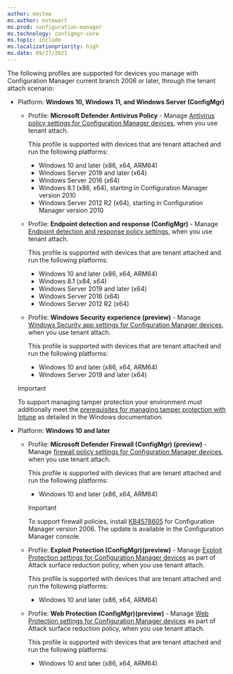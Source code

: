```yaml
---
author: mestew
ms.author: mstewart
ms.prod: configuration-manager
ms.technology: configmgr-core
ms.topic: include
ms.localizationpriority: high
ms.date: 09/27/2021
---
```

<!--Don't apply H2/H3 in this include file since they are context driven by article. This file is currently used by endpoint-security-get-started.md and deploy-antivirus-policy.md. -->
The following profiles are supported for devices you manage with Configuration Manager current branch 2006 or later, through the tenant attach scenario:
<!--The following profiles are supported for devices you manage with Configuration Manager Technical Preview 2007 or later, through the tenant attach scenario:-->

- Platform: **Windows 10, Windows 11, and Windows Server (ConfigMgr)**

  - Profile: **Microsoft Defender Antivirus Policy** - Manage [Antivirus policy settings for Configuration Manager devices](../../../intune/protect/antivirus-microsoft-defender-settings-windows-tenant-attach.md?toc=/mem/configmgr/tenant-attach/toc.json&bc=/mem/configmgr/tenant-attach/breadcrumb/toc.json), when you use tenant attach.

    This profile is supported with devices that are tenant attached and run the following platforms:
    - Windows 10 and later (x86, x64, ARM64)
    - Windows Server 2019 and later (x64)
    - Windows Server 2016 (x64)
    - Windows 8.1 (x86, x64), starting in Configuration Manager version 2010 <!--8763780, 8740844-->
    - Windows Server 2012 R2 (x64), starting in Configuration Manager version 2010 <!--8763780, 8740844-->

  - Profile: **Endpoint detection and response (ConfigMgr)** - Manage [Endpoint detection and response policy settings](../../../intune/protect/endpoint-security-edr-profile-settings.md?toc=/mem/configmgr/tenant-attach/toc.json&bc=/mem/configmgr/tenant-attach/breadcrumb/toc.json), when you use tenant attach.

    This profile is supported with devices that are tenant attached and run the following platforms:

    - Windows 10 and later (x86, x64, ARM64)
    - Windows 8.1 (x84, x64)
    - Windows Server 2019 and later (x64)
    - Windows Server 2016 (x64)
    - Windows Server 2012 R2 (x64)

  - Profile: **Windows Security experience (preview)** - Manage [Windows Security app settings for Configuration Manager devices](../../../intune/protect/antivirus-windows-security-settings-windows-tenant-attach.md?toc=/mem/configmgr/tenant-attach/toc.json&bc=/mem/configmgr/tenant-attach/breadcrumb/toc.json), when you use tenant attach.

    This profile is supported with devices that are tenant attached and run the following platforms:
    - Windows 10 and later (x86, x64, ARM64)
    - Windows Server 2019 and later (x64)
  
  > [!Important]
  > To support managing tamper protection your environment must additionally meet the [prerequisites for managing tamper protection with Intune](/windows/security/threat-protection/microsoft-defender-antivirus/prevent-changes-to-security-settings-with-tamper-protection#turn-tamper-protection-on-or-off-for-your-organization-using-intune) as detailed in the Windows documentation.

- Platform: **Windows 10 and later**

  - Profile: **Microsoft Defender Firewall (ConfigMgr) (preview)** - Manage [firewall policy settings for Configuration Manager devices](../../../intune/protect/endpoint-security-firewall-profile-settings-tenant-attach.md?toc=/mem/configmgr/tenant-attach/toc.json&bc=/mem/configmgr/tenant-attach/breadcrumb/toc.json), when you use tenant attach.

    This profile is supported with devices that are tenant attached and run the following platforms:
    - Windows 10 and later (x86, x64, ARM64)

    > [!Important]
    > To support firewall policies, install [KB4578605](https://support.microsoft.com/help/4578605/) for Configuration Manager version 2006. The update is available in the Configuration Manager console.

  - Profile: **Exploit Protection (ConfigMgr)(preview)** - Manage [Exploit Protection settings for Configuration Manager devices](../../../intune/protect/endpoint-security-asr-profile-settings.md?toc=/mem/configmgr/tenant-attach/toc.json&bc=/mem/configmgr/tenant-attach/breadcrumb/toc.json#attack-surface-reduction-configmgr) as part of Attack surface reduction policy, when you use tenant attach.

    This profile is supported with devices that are tenant attached and run the following platforms:

    - Windows 10 and later (x86, x64, ARM64)


  - Profile: **Web Protection (ConfigMgr)(preview)** - Manage [Web Protection settings for Configuration Manager devices](../../../intune/protect/endpoint-security-asr-profile-settings.md?toc=/mem/configmgr/tenant-attach/toc.json&bc=/mem/configmgr/tenant-attach/breadcrumb/toc.json#attack-surface-reduction-configmgr) as part of Attack surface reduction policy, when you use tenant attach.

    This profile is supported with devices that are tenant attached and run the following platforms:

    - Windows 10 and later (x86, x64, ARM64)
